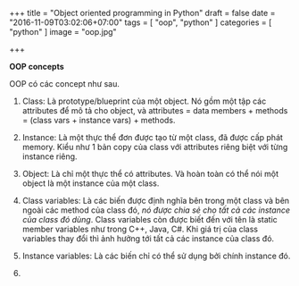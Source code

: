 +++
title = "Object oriented programming in Python"
draft = false
date = "2016-11-09T03:02:06+07:00"
tags = [ "oop", "python" ]
categories = [ "python" ]
image = "oop.jpg"

+++

**OOP concepts**

OOP có các concept như sau.

1. Class: Là prototype/blueprint của một object. Nó gồm một tập các attributes để mô tả cho object, và attributes = data members + methods = (class vars + instance vars) + methods.

2. Instance: Là một thực thể đơn được tạo từ một class, đã được cấp phát memory. Kiểu như 1 bản copy của class với attributes riêng biệt với từng instance riêng.

3. Object: Là chỉ một thực thể có attributes. Và hoàn toàn có thể nói một object là một instance của một class.

4. Class variables: Là các biến được định nghĩa bên trong một class và bên ngoài các method của class đó, *nó được chia sẻ cho tất cả các instance của class đó dùng*. Class variables còn được biết đến với tên là static member variables như trong C++, Java, C#. Khi giá trị của class variables thay đổi thì ảnh hưởng tới tất cả các instance của class đó.

5. Instance variables: Là các biến chỉ có thể sử dụng bởi chính instance đó.

6. 